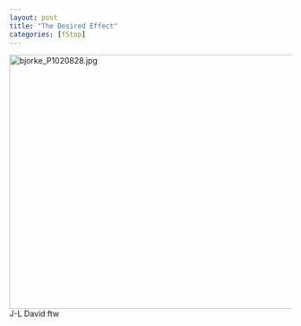 ```yaml
---
layout: post
title: "The Desired Effect"
categories: [fStop]
---
```

<img alt="bjorke_P1020828.jpg" src="http://www.botzilla.com/blog/archives/pix2014/bjorke_P1020828.jpg" width="807" height="454" border="0" />
J-L David ftw


